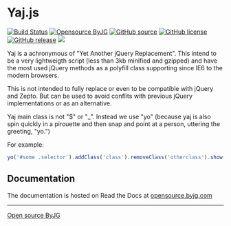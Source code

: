 # Yaj.js

[![Build Status](https://github.com/byjg/yaj/actions/workflows/build.yml/badge.svg?branch=master)](https://github.com/byjg/yaj/actions/workflows/build.yml)
[![Opensource ByJG](https://img.shields.io/badge/opensource-byjg-success.svg)](http://opensource.byjg.com)
[![GitHub source](https://img.shields.io/badge/Github-source-informational?logo=github)](https://github.com/byjg/yaj/)
[![GitHub license](https://img.shields.io/github/license/byjg/yaj.svg)](https://opensource.byjg.com/opensource/licensing.html)
[![GitHub release](https://img.shields.io/github/release/byjg/yaj.svg)](https://github.com/byjg/yaj/releases/)
[![](https://data.jsdelivr.com/v1/package/npm/yaj/badge)](https://www.jsdelivr.com/package/npm/yaj)

Yaj is a achronymous of "Yet Another jQuery Replacement". This intend to be a very lightweigth script 
(less than 3kb minified and gzipped) and have the most used jQuery methods as a polyfill class supporting 
since IE6 to the modern browsers. 

This is not intended to fully replace or even to be compatible with jQuery and Zepto. 
But can be used to avoid conflits with previous jQuery implementations or as an alternative.  
 
Yaj main class is not "$" or "_". Instead we use "yo" (because yaj is also spin quickly in a pirouette and then snap 
and point at a person, uttering the greeting, "yo.")

For example:

```javascript
yo('#some .selector').addClass('class').removeClass('otherclass').show();
```

## Documentation

The documentation is hosted on Read the Docs at [opensource.byjg.com](https://opensource.byjg.com/js/yaj.html)

----
[Open source ByJG](http://opensource.byjg.com)

